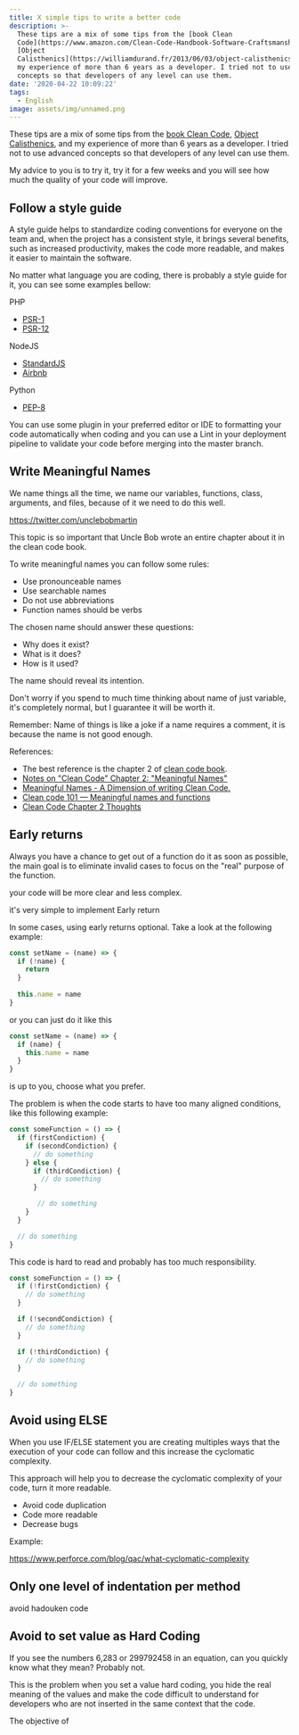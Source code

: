 ```yaml
---
title: X simple tips to write a better code
description: >-
  These tips are a mix of some tips from the [book Clean
  Code](https://www.amazon.com/Clean-Code-Handbook-Software-Craftsmanship/dp/0132350882),
  [Object
  Calisthenics](https://williamdurand.fr/2013/06/03/object-calisthenics/), and
  my experience of more than 6 years as a developer. I tried not to use advanced
  concepts so that developers of any level can use them.
date: '2020-04-22 10:09:22'
tags:
  - English
image: assets/img/unnamed.png
---
```

These tips are a mix of some tips from the [book Clean Code](https://www.amazon.com/Clean-Code-Handbook-Software-Craftsmanship/dp/0132350882), [Object Calisthenics](https://williamdurand.fr/2013/06/03/object-calisthenics/), and my experience of more than 6 years as a developer. I tried not to use advanced concepts so that developers of any level can use them.





My advice to you is to try it, try it for a few weeks and you will see how much the quality of your code will improve.

## Follow a style guide

A style guide helps to standardize coding conventions for everyone on the team and, when the project has a consistent style, it brings several benefits, such as increased productivity, makes the code more readable, and makes it easier to maintain the software.

No matter what language you are coding, there is probably a style guide for it, you can see some examples bellow:

PHP

* [PSR-1](https://www.php-fig.org/psr/psr-1/)
* [PSR-12](https://www.php-fig.org/psr/psr-12/)

NodeJS

* [StandardJS](https://standardjs.com/)
* [Airbnb](https://github.com/airbnb/javascript)

Python

* [PEP-8](https://www.python.org/dev/peps/pep-0008/)

You can use some plugin in your preferred editor or IDE to formatting your code automatically when coding and you can use a Lint in your deployment pipeline to validate your code before merging into the master branch.

## Write Meaningful Names

We name things all the time, we name our variables, functions, class, arguments, and files, because of it we need to do this well.

https://twitter.com/unclebobmartin

This topic is so important that Uncle Bob wrote an entire chapter about it in the clean code book.

To write meaningful names you can follow some rules:

* Use pronounceable names
* Use searchable names
* Do not use abbreviations
* Function names should be verbs

The chosen name should answer these questions:

* Why does it exist?
* What is it does? 
* How is it used?

The name should reveal its intention.

Don't worry if you spend to much time thinking about name of just variable, it's completely normal, but I guarantee it will be worth it.

Remember: Name of things is like a joke if a name requires a comment, it is because the name is not good enough.

References:

* The best reference is the chapter 2 of [clean code book](https://www.amazon.com/Clean-Code-Handbook-Software-Craftsmanship/dp/0132350882). 
* [Notes on "Clean Code" Chapter 2: "Meaningful Names"](https://dev.to/tangweejieleslie/chapter-2-meaningful-names-1cgj)
* [Meaningful Names - A Dimension of writing Clean Code.](https://medium.com/mindorks/meaningful-names-a-dimension-of-writing-clean-code-fdae1ae4f0b1)
* [Clean code 101 — Meaningful names and functions](https://medium.com/coding-skills/clean-code-101-meaningful-names-and-functions-bf450456d90c)
* [Clean Code Chapter 2 Thoughts](https://dev.to/davidemily/clean-code-chapter-2-thoughts-18l8)

## Early returns

Always you have a chance to get out of a function do it as soon as possible, the main goal is to eliminate invalid cases to focus on the "real" purpose of the function.

 your code will be more clear and less complex.

it's very simple to implement Early return

In some cases, using early returns optional. Take a look at the following example:

```js
const setName = (name) => {
  if (!name) {
    return
  }
  
  this.name = name
}
```

or you can just do it like this

```js
const setName = (name) => {
  if (name) {
    this.name = name
  }
}
```

is up to you, choose what you prefer.

The problem is when the code starts to have too many aligned conditions, like this following example:

```js 
const someFunction = () => {
  if (firstCondiction) {
    if (secondCondiction) {
      // do something
    } else {
      if (thirdCondiction) {
        // do something
      }

       // do something
    }
  }

  // do something
}
```

This code is hard to read and probably has too much responsibility.

```js
const someFunction = () => {
  if (!firstCondiction) {
    // do something
  }

  if (!secondCondiction) {
    // do something
  }

  if (!thirdCondiction) {
    // do something
  }

  // do something
}
```

## Avoid using ELSE

When you use IF/ELSE statement you are creating multiples ways that the execution of your code can follow and this increase the cyclomatic complexity.

This approach will help you to decrease the cyclomatic complexity of your code, turn it more readable.

* Avoid code duplication
* Code more readable
* Decrease bugs

Example:

https://www.perforce.com/blog/qac/what-cyclomatic-complexity

## Only one level of indentation per method

avoid hadouken code 

## Avoid to set value as Hard Coding

If you see the numbers 6,283 or 299792458 in an equation, can you quickly know what they mean? Probably not. 

This is the problem when you set a value hard coding, you hide the real meaning of the values ​​and make the code difficult to understand for developers who are not inserted in the same context that the code.

The objective of 




